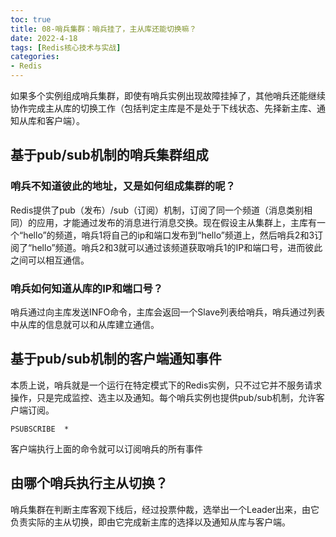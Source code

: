```yaml
---
toc: true
title: 08-哨兵集群：哨兵挂了，主从库还能切换嘛？
date: 2022-4-18
tags: [Redis核心技术与实战]
categories:
- Redis
---
```

如果多个实例组成哨兵集群，即使有哨兵实例出现故障挂掉了，其他哨兵还能继续协作完成主从库的切换工作（包括判定主库是不是处于下线状态、先择新主库、通知从库和客户端）。

## 基于pub/sub机制的哨兵集群组成
### 哨兵不知道彼此的地址，又是如何组成集群的呢？
Redis提供了pub（发布）/sub（订阅）机制，订阅了同一个频道（消息类别相同）的应用，才能通过发布的消息进行消息交换。现在假设主从集群上，主库有一个“hello”的频道，哨兵1将自己的ip和端口发布到“hello”频道上，然后哨兵2和3订阅了“hello”频道。哨兵2和3就可以通过该频道获取哨兵1的IP和端口号，进而彼此之间可以相互通信。

### 哨兵如何知道从库的IP和端口号？
哨兵通过向主库发送INFO命令，主库会返回一个Slave列表给哨兵，哨兵通过列表中从库的信息就可以和从库建立通信。

## 基于pub/sub机制的客户端通知事件
本质上说，哨兵就是一个运行在特定模式下的Redis实例，只不过它并不服务请求操作，只是完成监控、选主以及通知。每个哨兵实例也提供pub/sub机制，允许客户端订阅。
```redis
PSUBSCRIBE  *
```
客户端执行上面的命令就可以订阅哨兵的所有事件
## 由哪个哨兵执行主从切换？
哨兵集群在判断主库客观下线后，经过投票仲裁，选举出一个Leader出来，由它负责实际的主从切换，即由它完成新主库的选择以及通知从库与客户端。
